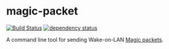 magic-packet
============

[![Build Status](https://travis-ci.org/arminha/magic-packet.svg?branch=master)](https://travis-ci.org/arminha/magic-packet)
[![dependency status](https://deps.rs/repo/github/arminha/magic-packet/status.svg)](https://deps.rs/repo/github/arminha/magic-packet)

A command line tool for sending Wake-on-LAN [Magic packets](https://en.wikipedia.org/wiki/Wake-on-LAN#Magic_packet).
